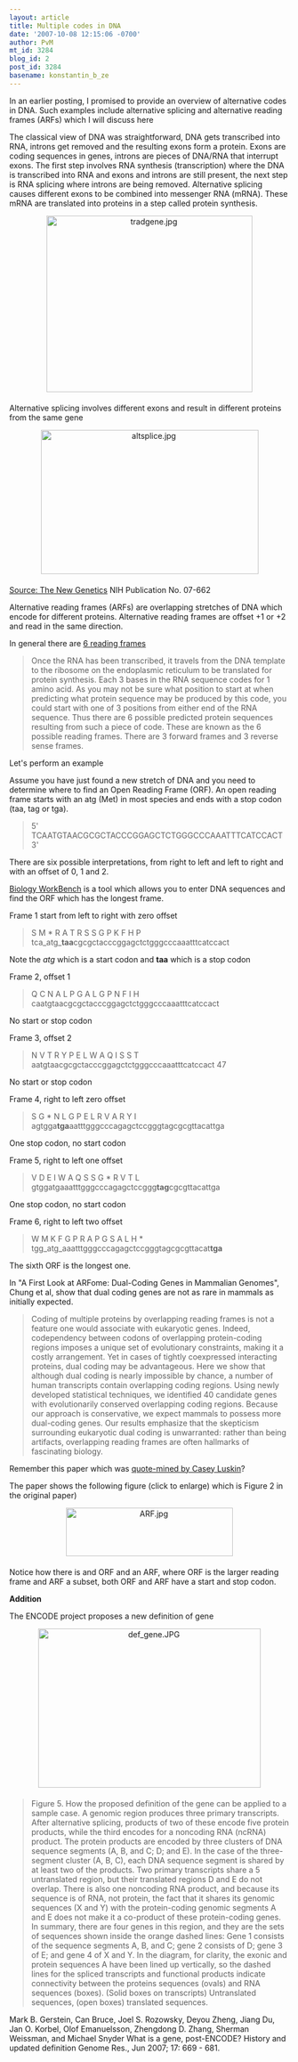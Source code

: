```yaml
---
layout: article
title: Multiple codes in DNA
date: '2007-10-08 12:15:06 -0700'
author: PvM
mt_id: 3284
blog_id: 2
post_id: 3284
basename: konstantin_b_ze
---
```

In an earlier posting, I promised to provide an overview of alternative codes in DNA. Such examples include alternative splicing and alternative reading frames (ARFs) which I will discuss here

The classical view of DNA was straightforward, DNA gets transcribed into RNA, introns get removed and the resulting exons form a protein. Exons are coding sequences in genes, introns are pieces of DNA/RNA that interrupt exons. The first step involves RNA synthesis (transcription) where the DNA is transcribed into RNA and exons and introns are still present, the next step is RNA splicing where introns are being removed. Alternative splicing causes different exons to be combined into messenger RNA (mRNA). These mRNA are translated into proteins in a step called protein synthesis.

<img src="/PT/uploads/2007/tradgene.jpg" alt="tradgene.jpg" width="370" height="317" style="text-align: center; display: block; margin: 0 auto 20px;" class="mt-image-center" />

Alternative splicing involves different exons and result in different proteins from the same gene

<img src="/PT/uploads/2007/altsplice.jpg" alt="altsplice.jpg" width="391" height="259" style="text-align: center; display: block; margin: 0 auto 20px;" class="mt-image-center" />

[Source: The New Genetics](http://publications.nigms.nih.gov/thenewgenetics/thenewgenetics.pdf) NIH Publication No. 07-662

Alternative reading frames (ARFs) are overlapping stretches of DNA which encode for different proteins. 
Alternative reading frames are offset +1 or +2 and read in the same direction. 

In general there are [6 reading frames](http://www.ebi.ac.uk/2can/tutorials/transcription.html)

> Once the RNA has been transcribed, it travels from the DNA template to the ribosome on the endoplasmic reticulum to be translated for protein synthesis. Each 3 bases in the RNA sequence codes for 1 amino acid. As you may not be sure what position to start at when predicting what protein sequence may be produced by this code, you could start with one of 3 positions from either end of the RNA sequence. Thus there are 6 possible predicted protein sequences resulting from such a piece of code. These are known as the 6 possible reading frames. There are 3 forward frames and 3 reverse sense frames.

Let's perform an example

Assume you have just found a new stretch of DNA and you need to determine where to find an Open Reading Frame (ORF). An open reading frame starts with an atg (Met) in most species and ends with a stop codon (taa, tag or tga). 

> 5'  TCAATGTAACGCGCTACCCGGAGCTCTGGGCCCAAATTTCATCCACT  3'

There are six possible interpretations, from right to left and left to right and with an offset of 0, 1 and 2.

[Biology WorkBench](http://workbench.sdsc.edu/) is a tool which allows you to enter DNA sequences and find the ORF which has the longest frame.

Frame 1 start from left to right with zero offset

> S  M \*  R  A  T  R  S  S  G  P  K  F  H  P<br />
> tca_atg_**taa**cgcgctacccggagctctgggcccaaatttcatccact

Note the _atg_ which is a start codon and **taa** which is a stop codon

Frame 2, offset 1

> Q  C  N  A  L  P  G  A  L  G  P  N  F  I  H <br />
> caatgtaacgcgctacccggagctctgggcccaaatttcatccact

No start or stop codon

Frame 3, offset 2

> N  V  T  R  Y  P  E  L  W  A  Q  I  S  S  T<br />
> aatgtaacgcgctacccggagctctgggcccaaatttcatccact  47

No start or stop codon

Frame 4, right to left zero offset


> S  G  \*  N  L  G  P  E  L  R  V  A  R  Y  I<br />
> agtgga**tga**aatttgggcccagagctccgggtagcgcgttacattga

One stop codon, no start codon

Frame 5, right to left one offset


> V  D  E  I  W  A  Q  S  S  G  \*  R  V  T  L<br />
> gtggatgaaatttgggcccagagctccggg**tag**cgcgttacattga

One stop codon, no start codon

Frame 6, right to left two offset

> W  M  K  F  G  P  R  A  P  G  S  A  L  H  \*<br />
> tgg_atg_aaatttgggcccagagctccgggtagcgcgttacat**tga**

The sixth ORF is the longest one.

In "A First Look at ARFome: Dual-Coding Genes in Mammalian Genomes", Chung et al, show that dual coding genes are not as rare in mammals as initially expected.

> Coding of multiple proteins by overlapping reading frames is not a feature one would associate with eukaryotic genes. Indeed, codependency between codons of overlapping protein-coding regions imposes a unique set of evolutionary constraints, making it a costly arrangement. Yet in cases of tightly coexpressed interacting proteins, dual coding may be advantageous. Here we show that although dual coding is nearly impossible by chance, a number of human transcripts contain overlapping coding regions. Using newly developed statistical techniques, we identified 40 candidate genes with evolutionarily conserved overlapping coding regions. Because our approach is conservative, we expect mammals to possess more dual-coding genes. Our results emphasize that the skepticism surrounding eukaryotic dual coding is unwarranted: rather than being artifacts, overlapping reading frames are often hallmarks of fascinating biology.

Remember this paper which was [quote-mined by Casey Luskin](/archives/2007/06/luskin-dualcodi.html)?

The paper shows the following figure (click to enlarge) which is Figure 2 in the original paper)

[<img src="/PT/uploads/2007/ARF-thumb-300x87.jpg" alt="ARF.jpg" width="300" height="87" style="text-align: center; display: block; margin: 0 auto 20px;" class="mt-image-center" />](http://pandasthumb.org/archives/ARF1.html)

Notice how there is and ORF and an ARF, where ORF is the larger reading frame and ARF a subset, both ORF and ARF have a start and stop codon.

**Addition**

The ENCODE project proposes a new definition of gene

[<img src="/PT/uploads/2007/def_gene-thumb-400x286.jpg" alt="def_gene.JPG" width="400" height="286" style="text-align: center; display: block; margin: 0 auto 20px;" class="mt-image-center" />](http://pandasthumb.org/images/def_gene.html)

> Figure 5. How the proposed definition of the gene can be applied to a sample case. A genomic region produces three primary transcripts. After alternative splicing, products of two of these encode five protein products, while the third encodes for a noncoding RNA (ncRNA) product. The protein products are encoded by three clusters of DNA sequence segments (A, B, and C; D; and E). In the case of the three-segment cluster (A, B, C), each DNA sequence segment is shared by at least two of the products. Two primary transcripts share a 5 untranslated region, but their translated regions D and E do not overlap. There is also one noncoding RNA product, and because its sequence is of RNA, not
> protein, the fact that it shares its genomic sequences (X and Y) with the protein-coding genomic segments A and E does not make it a co-product of these protein-coding genes. In summary, there are
> four genes in this region, and they are the sets of sequences shown inside the orange dashed lines: Gene 1 consists of the sequence segments A, B, and C; gene 2 consists of D; gene 3 of E; and gene 4 of X and Y. In the diagram, for clarity, the exonic and protein sequences A  have been lined up vertically, so the dashed lines for the spliced transcripts and functional products indicate connectivity between the proteins sequences (ovals) and RNA sequences (boxes). (Solid boxes on transcripts) Untranslated sequences, (open boxes) translated sequences.

Mark B. Gerstein, Can Bruce, Joel S. Rozowsky, Deyou Zheng, Jiang Du, Jan O. Korbel, Olof Emanuelsson, Zhengdong D. Zhang, Sherman Weissman, and Michael Snyder What is a gene, post-ENCODE? History and updated definition Genome Res., Jun 2007; 17: 669 - 681.
